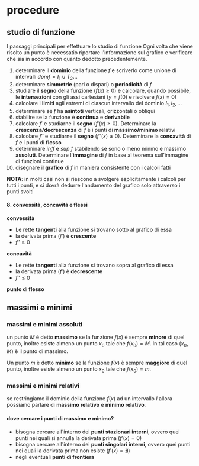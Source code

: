 # procedure
## studio di funzione
I passaggi principali per effettuare lo studio di funzione
Ogni volta che viene risolto un punto è necessatio riportare l'informazione sul grafico e verificare che sia in accordo con quanto dedotto precedentemente.
1. determinare il **dominio** della funzione $f$ e scriverlo come unione di intervalli $domf = I_1 \cup T_2 \dots$
2. determinare **simmetrie** (pari o dispari) o **periodicità** di $f$
3. studiare il **segno** della funzione ($f(x) \ge 0$) e calcolare, quando possibile, le **intersezioni** con gli assi cartesiani ($y = f(0)$ e risolvere $f(x) = 0$)
4. calcolare i **limiti** agli estremi di ciascun intervallo del dominio $I_1, I_2, \dots$
5. determinare se $f$ ha **asintoti** verticali, orizzontali o obliqui
6. stabilire se la funzione è **continua** e **derivabile**
7. calcolare $f'$ e studiarne il **segno** ($f'(x) \ge 0$). Determinare la **crescenza/decrescenza** di $f$ è i punti di **massimo/minimo** relativi
8. calcolare $f''$ e studiarne il **segno** ($f''(x) \ge 0$). Determinare la **concavità** di $f$ e i punti di **flesso**
9. determinare *inf*$f$ e *sup* $f$ stabilendo se sono o meno minmo e massimo **assoluti**. Determinare l'**immagine** di $f$ in base al teorema sull'immagine di funzioni continue
10. disegnare il **grafico** di $f$ in maniera consistente con i calcoli fatti

**NOTA**: in molti casi non si riescono a svolgere esplicitamente i calcoli per tutti i punti, e si dovrà dedurre l'andamento del grafico solo attraverso i punti svolti

#### 8. convessità, concavità e flessi

**convessità**
- Le rette **tangenti** alla funzione si trovano sotto al grafico di essa
- la derivata prima ($f'$) è **crescente**
- $f'' \ge 0$

**concavità**
- Le rette **tangenti** alla funzione si trovano sopra al grafico di essa
- la derivata prima ($f'$) è **decrescente**
- $f'' \le 0$


**punto di flesso**
## massimi e minimi
### massimi e minimi assoluti
un punto $M$ è detto **massimo** se la funzione $f(x)$ è sempre **minore** di quel punto, inoltre esiste almeno un punto $x_0$ tale che $f(x_0) = M$.
In tal caso $(x_0, M)$ è il punto di massimo.

Un punto $m$ è detto **minimo** se la funzione $f(x)$ è sempre **maggiore** di quel punto, inoltre esiste almeno un punto $x_0$ tale che $f(x_0) = m$.

### massimi e minimi relativi
se restringiamo il dominio della funzione $f(x)$ ad un intervallo $I$ allora possiamo parlare di **massimo relativo** e **minimo relativo**.

#### dove cercare i punti di massimo e minimo?
- bisogna cercare all'interno dei **punti stazionari interni**, ovvero quei punti nei quali si annulla la derivata prima ($f'(x) = 0$)
- bisogna cercare all'interno dei **punti singolari interni**, ovvero quei punti nei quali la derivata prima non esiste ($f'(x) = \nexists$)
- negli eventuali **punti di frontiera**
